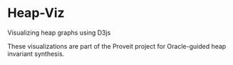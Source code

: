 # Heap-Viz
Visualizing heap graphs using D3js

These visualizations are part of the Proveit project for Oracle-guided heap invariant synthesis.
